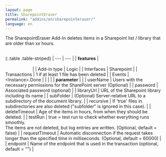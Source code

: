 ```yaml
---
layout: page
title: SharepointEraser
permalink: "addins/en/sharepointeraser/"
language: en
---
```


The SharepointEraser Add-In deletes items in a Sharepoint list / library that are older than xx hours.<br /><br />

{:.table .table-striped}
| --- | --- |
| __features__ | &nbsp;&nbsp;&nbsp;&nbsp;&nbsp;&nbsp;&nbsp;&nbsp;&nbsp;&nbsp;&nbsp;&nbsp;&nbsp;&nbsp;&nbsp;&nbsp;&nbsp;&nbsp;&nbsp;&nbsp;&nbsp;&nbsp;&nbsp;&nbsp;&nbsp;&nbsp;&nbsp;&nbsp;&nbsp;&nbsp;&nbsp;&nbsp;&nbsp;&nbsp;&nbsp;&nbsp;&nbsp;&nbsp;&nbsp;&nbsp;&nbsp;&nbsp;&nbsp;&nbsp;&nbsp;&nbsp;&nbsp;&nbsp;&nbsp;&nbsp;&nbsp;&nbsp;&nbsp;&nbsp;&nbsp;&nbsp;&nbsp;&nbsp;&nbsp;&nbsp;&nbsp;&nbsp;&nbsp;&nbsp;&nbsp;&nbsp;&nbsp;&nbsp;&nbsp;&nbsp;&nbsp;&nbsp;&nbsp;&nbsp;&nbsp;&nbsp;&nbsp;&nbsp;&nbsp;&nbsp;&nbsp;&nbsp;&nbsp;&nbsp;&nbsp;&nbsp;&nbsp;&nbsp;&nbsp;&nbsp;&nbsp;&nbsp;&nbsp;&nbsp;&nbsp;&nbsp;&nbsp;&nbsp;&nbsp;&nbsp;&nbsp;&nbsp;&nbsp;&nbsp;&nbsp;&nbsp;&nbsp;&nbsp;&nbsp;&nbsp;&nbsp;&nbsp;&nbsp;&nbsp;&nbsp;&nbsp;&nbsp;&nbsp;&nbsp;&nbsp;&nbsp;&nbsp;&nbsp;&nbsp;&nbsp;&nbsp;&nbsp;&nbsp;&nbsp;&nbsp;&nbsp;&nbsp;&nbsp;&nbsp;&nbsp;&nbsp;&nbsp;&nbsp;&nbsp;&nbsp;&nbsp;&nbsp;&nbsp;&nbsp;&nbsp;&nbsp;&nbsp;&nbsp;&nbsp; |
| Add-in type | Logic |
| Interfaces | Sharepoint |
| Transactions | 	1 if at least 1 file has been deleted |
| Events | &lt;Instance&gt;.Done |
| | |
| __parameter__ | |
| userName | Users with the necessary permissions for the SharePoint server (Optional) |
| password | Associated password (optional) |
| libraryUrl | URL of the Sharepoint library including its name |
| subFolder | (Optional) Server-relative URL to a subdirectory of the document library. |
| recursive | If 'true' files in subdirectories are also deleted ("subfolder" is ignored in this case). |
| deleteTimeout | Age of the items in hours, from when they should be deleted. |
| testRun | true = test run to check whether everything runs smoothly.<br />The items are not deleted, but log entries are written. (Optional, default = false) |
| requestTimeout | Automatic disconnection if the request takes longer than the specified time in milliseconds. (Optional, default = 60000) |
| endpoint | Name of the endpoint that is used in the transaction (optional, default = "") |

<!-- 
### Anwendungsbeispiele 

ToDo
-->

